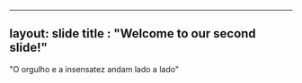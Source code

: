 -----
layout: slide
title : "Welcome to our second slide!"
-----
"O orgulho e a insensatez andam lado a lado"
